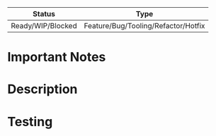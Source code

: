 | Status | Type
|---|---
| Ready/WIP/Blocked | Feature/Bug/Tooling/Refactor/Hotfix

<!--
> ⚠ IMPORTANT:
> Feel free to uncomment this if you want to have a little block of text pointing out something important about this PR. It might be something like "I'm still testing but want early feedback", "I'm blocked on X", "This is a huge refactor so hold on buckaroo", etc.
-->

<!--
# Current and upcoming related changes

Feel free to uncomment this section to include a list of PRs to help track all related work that is being done in the near future / during the sprint.
This can be especially helpful when you have multiple PRs open at the same time across multiple repositories.
-->
# Important Notes

# Description

<!--
Describe your PR here!

The description should include things like:
- An overview of the existing feature you're changing
- An explanation of what you're changing along with motivation for WHY you're changing it
- Any "gotchas" or things to note about the PR (e.g. "I did this hacky thing because it's the only way to do it right now :(")

You can also optionally include a changelist of all of your changes- this list may be pretty similar to your commit messages but sometimes it's nice (especially as a reviewer) having a curated list of changes that were made.
-->

# Testing

<!--
Put here how you tested your changes. It's nice to have this information so:
1. The reviewer sees how the program / feature is utilized
2. The reviewer has more confidence in your changes
3. This PR can serve as documentation for how to test the program / feature in the future

Some ideas:
- CLI input/output showing invocations
- API input/output from Postman or cURL
- Screenshots showing test cases using a front-end
- Notes about the unit tests that ran and passed (although this should be an action that's configured for the repo so this information is automatically available!)
-->
